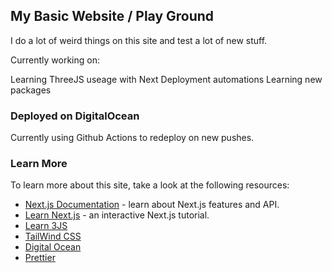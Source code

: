 ## My Basic Website / Play Ground

I do a lot of weird things on this site and test a lot of new stuff.

Currently working on:

Learning ThreeJS useage with Next
Deployment automations
Learning new packages


### Deployed on DigitalOcean
Currently using Github Actions to redeploy on new pushes.


### Learn More

To learn more about this site, take a look at the following resources:

- [Next.js Documentation](https://nextjs.org/docs) - learn about Next.js features and API.
- [Learn Next.js](https://nextjs.org/learn) - an interactive Next.js tutorial.
- [Learn 3JS](https://threejs.org/docs)
- [TailWind CSS](https://tailwindcss.com/docs)
- [Digital Ocean](https://cloud.digitalocean.com)
- [Prettier](https://prettier.io/docs/en/install.html)


